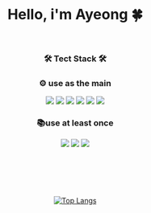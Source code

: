 


<div align="center">
<br>
         
# Hello,  i'm  Ayeong 🍀
         

<br>
         
         
         
### 🛠️ Tect Stack 🛠️ </br>
### ⚙ use as the main 
<img src="https://img.shields.io/badge/JavaScript-f7df1e?style=flat&logo=JavaScript&logoColor=white"/>
<img src="https://img.shields.io/badge/CSS3-1572B6?style=flat&logo=CSS3&logoColor=white"/>
<img src="https://img.shields.io/badge/Tailwind CSS-06B6D4?style=flat&logo=Tailwind CSS&logoColor=white"/>
<img src="https://img.shields.io/badge/TypeScript-3178C6?style=flat&logo=TypeScript&logoColor=white"/>
<img src="https://img.shields.io/badge/HTML5-E34F26?style=flat&logo=HTML5&logoColor=white"/>
<img src="https://img.shields.io/badge/React-61DAFB?style=flat&logo=React&logoColor=white"/>

### 📚use at least once 

<img src="https://img.shields.io/badge/Vue.js-4FC08D?style=flat&logo=Vue.js&logoColor=white"/>

<img src="https://img.shields.io/badge/Node.js-339933?style=flat&logo=Node.js&logoColor=white"/>


<img src="https://img.shields.io/badge/Redux-764ABC?style=flat&logo=Redux&logoColor=white"/>



<br>

<br>
<br>

##
<br>


[![Top Langs](https://github-readme-stats.vercel.app/api/top-langs/?username=anuraghazra&layout=compact)](https://github.com/a0im)

</div>



